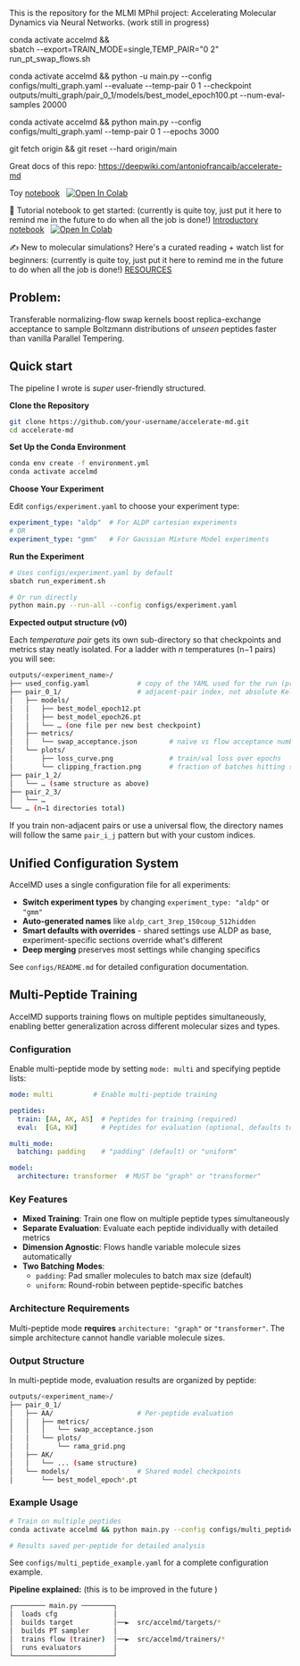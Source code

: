 This is the repository for the MLMI MPhil project: Accelerating Molecular Dynamics via Neural Networks. (work still in progress)

conda activate accelmd && \
sbatch --export=TRAIN_MODE=single,TEMP_PAIR="0 2" \
       run_pt_swap_flows.sh

conda activate accelmd && python -u main.py --config configs/multi_graph.yaml --evaluate --temp-pair 0 1 --checkpoint outputs/multi_graph/pair_0_1/models/best_model_epoch100.pt --num-eval-samples 20000




conda activate accelmd && python main.py --config configs/multi_graph.yaml --temp-pair 0 1 --epochs 3000

git fetch origin && git reset --hard origin/main

Great docs of this repo: https://deepwiki.com/antoniofrancaib/accelerate-md

Toy [notebook](https://github.com/antoniofrancaib/accelerate-md/blob/main/notebooks/toy.ipynb) &nbsp; [![Open In Colab](https://colab.research.google.com/assets/colab-badge.svg)](https://colab.research.google.com/github/antoniofrancaib/accelerate-md/blob/main/notebooks/toy.ipynb)

🧬 Tutorial notebook to get started: (currently is quite toy, just put it here to remind me in the future to do when all the job is done!) [Introductory notebook](https://github.com/antoniofrancaib/accelerate-md/blob/main/notebooks/introduction.ipynb) &nbsp; [![Open In Colab](https://colab.research.google.com/assets/colab-badge.svg)](https://colab.research.google.com/github/antoniofrancaib/accelerate-md/blob/main/notebooks/introduction.ipynb)

✍️ New to molecular simulations? Here's a curated reading + watch list for beginners: (currently is quite toy, just put it here to remind me in the future to do when all the job is done!) [RESOURCES](notebooks/RESOURCES.md)

## Problem: 
Transferable normalizing-flow swap kernels boost replica-exchange acceptance to sample Boltzmann distributions of *unseen* peptides faster than vanilla Parallel Tempering.  

## Quick start  
The pipeline I wrote is *super* user-friendly structured.

**Clone the Repository**
```bash
git clone https://github.com/your-username/accelerate-md.git
cd accelerate-md
```

**Set Up the Conda Environment**
```bash
conda env create -f environment.yml
conda activate accelmd
```

**Choose Your Experiment** 

Edit `configs/experiment.yaml` to choose your experiment type:
```yaml
experiment_type: "aldp"  # For ALDP cartesian experiments
# OR
experiment_type: "gmm"   # For Gaussian Mixture Model experiments
```

**Run the Experiment**
```bash
# Uses configs/experiment.yaml by default
sbatch run_experiment.sh

# Or run directly
python main.py --run-all --config configs/experiment.yaml
```

**Expected output structure (v0)**

Each *temperature pair* gets its own sub-directory so that checkpoints and
metrics stay neatly isolated.  For a ladder with *n* temperatures (n−1 pairs)
you will see:

```bash
outputs/<experiment_name>/
├── used_config.yaml            # copy of the YAML used for the run (provenance)
├── pair_0_1/                   # adjacent-pair index, not absolute Kelvin
│   ├── models/
│   │   ├── best_model_epoch12.pt
│   │   ├── best_model_epoch26.pt
│   │   └── … (one file per new best checkpoint)
│   ├── metrics/
│   │   └── swap_acceptance.json        # naïve vs flow acceptance numbers
│   └── plots/
│       ├── loss_curve.png              # train/val loss over epochs
│       └── clipping_fraction.png       # fraction of batches hitting sentinel loss
├── pair_1_2/
│   └── … (same structure as above)
├── pair_2_3/
│   └── …
└── … (n−1 directories total)
```

If you train non-adjacent pairs or use a universal flow, the directory names
will follow the same `pair_i_j` pattern but with your custom indices.

## Unified Configuration System

AccelMD uses a single configuration file for all experiments:

- **Switch experiment types** by changing `experiment_type: "aldp"` or `"gmm"`
- **Auto-generated names** like `aldp_cart_3rep_150coup_512hidden`
- **Smart defaults with overrides** - shared settings use ALDP as base, experiment-specific sections override what's different
- **Deep merging** preserves most settings while changing specifics

See `configs/README.md` for detailed configuration documentation.

## Multi-Peptide Training

AccelMD supports training flows on multiple peptides simultaneously, enabling better generalization across different molecular sizes and types.

### Configuration

Enable multi-peptide mode by setting `mode: multi` and specifying peptide lists:

```yaml
mode: multi          # Enable multi-peptide training

peptides:
  train: [AA, AK, AS]  # Peptides for training (required)
  eval:  [GA, KW]      # Peptides for evaluation (optional, defaults to train)

multi_mode:
  batching: padding    # "padding" (default) or "uniform"

model:
  architecture: transformer  # MUST be "graph" or "transformer"
```

### Key Features

- **Mixed Training**: Train one flow on multiple peptide types simultaneously
- **Separate Evaluation**: Evaluate each peptide individually with detailed metrics
- **Dimension Agnostic**: Flows handle variable molecule sizes automatically
- **Two Batching Modes**:
  - `padding`: Pad smaller molecules to batch max size (default)
  - `uniform`: Round-robin between peptide-specific batches

### Architecture Requirements

Multi-peptide mode **requires** `architecture: "graph"` or `"transformer"`. The simple architecture cannot handle variable molecule sizes.

### Output Structure

In multi-peptide mode, evaluation results are organized by peptide:

```bash
outputs/<experiment_name>/
├── pair_0_1/
│   ├── AA/                     # Per-peptide evaluation
│   │   ├── metrics/
│   │   │   └── swap_acceptance.json
│   │   └── plots/
│   │       └── rama_grid.png
│   ├── AK/
│   │   └── ... (same structure)
│   └── models/                 # Shared model checkpoints
│       └── best_model_epoch*.pt
```

### Example Usage

```bash
# Train on multiple peptides
conda activate accelmd && python main.py --config configs/multi_peptide_example.yaml --temp-pair 0 1

# Results saved per-peptide for detailed analysis
```

See `configs/multi_peptide_example.yaml` for a complete configuration example.

**Pipeline explained:** (this is to be improved in the future )
```bash
┌──────── main.py ────────┐
│  loads cfg              │
│  builds target          │──►  src/accelmd/targets/*
│  builds PT sampler      │
│  trains flow (trainer)  │──►  src/accelmd/trainers/*
│  runs evaluators        │
└─────────────────────────┘
```

